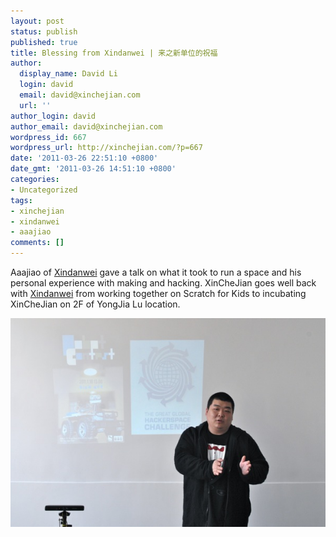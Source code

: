 ```yaml
---
layout: post
status: publish
published: true
title: Blessing from Xindanwei | 来之新单位的祝福
author:
  display_name: David Li
  login: david
  email: david@xinchejian.com
  url: ''
author_login: david
author_email: david@xinchejian.com
wordpress_id: 667
wordpress_url: http://xinchejian.com/?p=667
date: '2011-03-26 22:51:10 +0800'
date_gmt: '2011-03-26 14:51:10 +0800'
categories:
- Uncategorized
tags:
- xinchejian
- xindanwei
- aaajiao
comments: []
---
```

<p>Aaajiao of <a href="http://xindanwei.com" target="_blank">Xindanwei</a> gave a talk on what it took to run a space and his personal experience with making and hacking. XinCheJian goes well back with <a href="http://xindanwei.com" target="_blank">Xindanwei</a> from working together on Scratch for Kids to incubating XinCheJian on 2F of YongJia Lu location.</p></p>
<p style="text-align:center">
<img style="display:block; margin-left:auto; margin-right:auto;" src="/uploads/2011/03/DSC_7735.jpg" alt="DSC 7735" title="DSC_7735.JPG" border="0"/><br />
</p></p>
